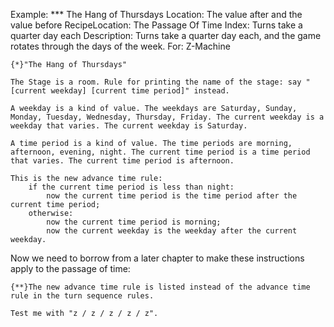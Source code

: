 Example: *** The Hang of Thursdays
Location: The value after and the value before
RecipeLocation: The Passage Of Time
Index: Turns take a quarter day each
Description: Turns take a quarter day each, and the game rotates through the days of the week.
For: Z-Machine

  

``` inform7
{*}"The Hang of Thursdays"

The Stage is a room. Rule for printing the name of the stage: say "[current weekday] [current time period]" instead.

A weekday is a kind of value. The weekdays are Saturday, Sunday, Monday, Tuesday, Wednesday, Thursday, Friday. The current weekday is a weekday that varies. The current weekday is Saturday.

A time period is a kind of value. The time periods are morning, afternoon, evening, night. The current time period is a time period that varies. The current time period is afternoon.

This is the new advance time rule:
	if the current time period is less than night:
		now the current time period is the time period after the current time period;
	otherwise:
		now the current time period is morning;
		now the current weekday is the weekday after the current weekday.
```

  
Now we need to borrow from a later chapter to make these instructions apply to the passage of time:

  

``` inform7
{**}The new advance time rule is listed instead of the advance time rule in the turn sequence rules.

Test me with "z / z / z / z / z".
```

